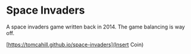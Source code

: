 # Space Invaders

A space invaders game written back in 2014. The game balancing is way off.

[https://tomcahill.github.io/space-invaders](Insert Coin)
